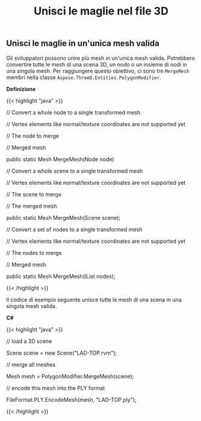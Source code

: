 ﻿---
title: Unisci le maglie nel file 3D
type: docs
weight: 90
url: /it/net/merge-meshes-in-3d-file/
description: Gli sviluppatori possono unire più mesh in un'unica mesh valida. Potrebbero convertire tutte le mesh di una scena 3D, un nodo o un insieme di nodi in una singola mesh. Per raggiungere questo obiettivo, ci sono tre membri MergeMesh nella classe Aspose.ThreeD.Entities.PolygonModifier.
---
## **Unisci le maglie in un'unica mesh valida**
Gli sviluppatori possono unire più mesh in un'unica mesh valida. Potrebbero convertire tutte le mesh di una scena 3D, un nodo o un insieme di nodi in una singola mesh. Per raggiungere questo obiettivo, ci sono tre `MergeMesh` membri nella classe `Aspose.ThreeD.Entities.PolygonModifier`.

**Definizione**

{{< highlight "java" >}}

 // Convert a whole node to a single transformed mesh

// Vertex elements like normal/texture coordinates are not supported yet

// <param name="node">The node to merge</param>

// <returns>Merged mesh</returns>

public static Mesh MergeMesh(Node node)

// Convert a whole scene to a single transformed mesh

// Vertex elements like normal/texture coordinates are not supported yet

// <param name="scene">The scene to merge</param>

// <returns>The merged mesh</returns>

public static Mesh MergeMesh(Scene scene);

// Convert a set of nodes to a single transformed mesh

// Vertex elements like normal/texture coordinates are not supported yet

// <param name="nodes">The nodes to merge</param>

// <returns>Merged mesh</returns>

public static Mesh MergeMesh(IList<Node> nodes);

{{< /highlight >}}

Il codice di esempio seguente unisce tutte le mesh di una scena in una singola mesh valida.

**C#**

{{< highlight "java" >}}

 // load a 3D scene

Scene scene = new Scene("LAD-TOP.rvm");

// merge all meshes

Mesh mesh = PolygonModifier.MergeMesh(scene);

// encode this mesh into the PLY format

FileFormat.PLY.EncodeMesh(mesh, "LAD-TOP.ply");

{{< /highlight >}}
